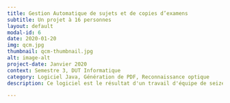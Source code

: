 ```yaml
---
title: Gestion Automatique de sujets et de copies d’examens
subtitle: Un projet à 16 personnes 
layout: default
modal-id: 6
date: 2020-01-20
img: qcm.jpg
thumbnail: qcm-thumbnail.jpg
alt: image-alt
project-date: Janvier 2020
context: Semestre 3, DUT Informatique
category: Logiciel Java, Génération de PDF, Reconnaissance optique
description: Ce logiciel est le résultat d'un travail d'équipe de seize personnes, dont j'étais la sous-cheffe de projet. Il fut réalisé dans le cadre du module Projet tutoré, durant le semestre 3 du DUT Informatique de Nice. Le but était de développer un logiciel en ligne de commande permettant d'aider les enseignants dans la saisie des notes et la correction des copies à l'aide de techniques de reconnaissance optique de marques. Il fallait égalemment qu'il soit capable de générer des sujets et des copies de QCM. 

---
```

